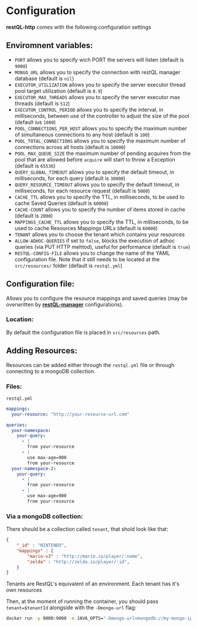 # Configuration

**restQL-http** comes with the following configuration settings

## Enviromnent variables:
- `PORT` allows you to specify wich PORT the servers will listen (default is `9000`)
- `MONGO_URL` allows you to specify the connection with restQL manager database (default is `nil`)
- `EXECUTOR_UTILIZATION` allows you to specify the server executor thread pool target utilization (default is `0.9`)
- `EXECUTOR_MAX_THREADS` allows you to specify the server executor max threads (default is `512`)
- `EXECUTOR_CONTROL_PERIOD` allows you to specify the interval, in milliseconds, between use of the controller to adjust the size of the pool (default ius `1000`)
- `POOL_CONNECTIONS_PER_HOST` allows you to specify the maximum number of simultaneous connections to any host (default is `100`)
- `POOL_TOTAL_CONNECTIONS` allows you to specify the maximum number of connections across all hosts (default is `10000`)
- `POOL_MAX_QUEUE_SIZE` the maximum number of pending acquires from the pool that are allowed before `acquire` will start to throw a Exception (default is `65536`)
- `QUERY_GLOBAL_TIMEOUT` allows you to specify the default timeout, in milliseconds, for each query (default is `30000`)
- `QUERY_RESOURCE_TIMEOUT` allows you to specify the default timeout, in milliseconds, for each resource request (default is `5000`) 
- `CACHE_TTL` allows you to specify the TTL, in milliseconds, to be used to cache Saved Queries (default is `60000`)
- `CACHE-COUNT` allows you to specify the number of items stored in cache (default is `2000`)
- `MAPPINGS_CACHE_TTL` allows you to specify the TTL, in milliseconds, to be used to cache Resources Mappings URLs (default is `60000`)
- `TENANT` allows you to choose the tenant which contains your resources
- `ALLOW-ADHOC-QUERIES` if set to `false`, blocks the execution of adhoc queries (via PUT HTTP mehtod), useful for performance (default is `true`)
- `RESTQL-CONFIG-FILE` allows you to change the name of the YAML configuration file. Note that it still needs to be located at the `src/resources/` folder (default is `restql.yml`)


## Configuration file:

Allows you to configure the resource mappings and saved queries (may be overwritten by [**restQL-manager**](https://github.com/B2W-BIT/restQL-manager) configurations).

### Location:
By default the configuration file is placed in `src/resources` path. 

## Adding Resources:

Resources can be added either through the `restql.yml` file or through connecting to a mongoDB collection.

### Files: 

`restql.yml`
``` yml
mappings:
  your-resource: "http://your-resource-url.com"

queries:
  your-namespace:
    your-query:
      - |
        from your-resource
      - |
        use max-age=900
        from your-resource
  your-namespace-2:
    your-query:
      - |
        from your-resource
      - |
        use max-age=900
        from your-resource
```

### Via a mongoDB collection:

There should be a collection called `tenant`, that shold look like that:
```json
{
    "_id" : "NINTENDO",
    "mappings" : {
        "mario-v3" : "http://mario.io/player/:name",
        "zelda" : "http://zelda.io/player/:id",
    }
}
```
Tenants are RestQL's equivalent of an environment. Each tenant has it's own resources

Then, at the moment of running the container, you should pass `tenant=$tenantId` alongside with the `-Dmongo-url` flag:
```bash
docker run -p 9000:9000 -e JAVA_OPTS="-Dmongo-url=mongodb://my-mongo-ip:27017/restql-server -Dtenant=NINTENDO" restql-server-img
```